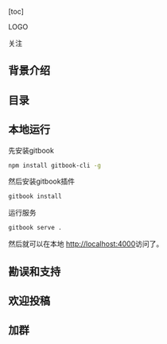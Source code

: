 [toc]

LOGO

关注

## 背景介绍

## 目录

## 本地运行

先安装gitbook

```bash
npm install gitbook-cli -g
```

然后安装gitbook插件

```bash
gitbook install
```

运行服务

```bash
gitbook serve .
```

然后就可以在本地 [http://localhost:4000](http://localhost:4000)访问了。

## 勘误和支持 

## 欢迎投稿

## 加群

